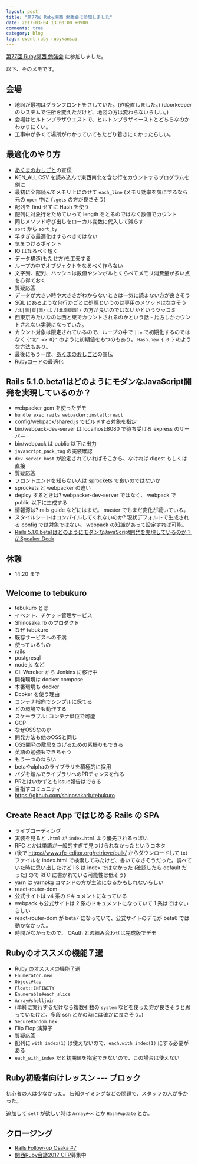 ```yaml
---
layout: post
title: "第77回 Ruby関西 勉強会に参加しました"
date: 2017-03-04 13:00:00 +0900
comments: true
category: blog
tags: event ruby rubykansai
---
```

[第77回 Ruby関西 勉強会](https://rubykansai.doorkeeper.jp/events/58025 "第77回 Ruby関西 勉強会")
に参加しました。

<!--more-->

以下、そのメモです。

## 会場

- 地図が最初はグランフロントをさしていた。(昨晩直しました。) (doorkeeper のシステムで住所を変えただけど、地図の方は変わらないらしい。)
- 会場はヒルトンプラザウエストで、ヒルトンプラザイーストとどちらなのかわかりにくい。
- 工事中が多くて場所がわかっていてもたどり着きにくかったらしい。

## 最適化のやり方

- [あくまのおしごと](http://oke-ya.com/devil.html)の宣伝
- KEN_ALL.CSV を読み込んで東西南北を含む行をカウントするプログラムを例に
- 最初に全部読んでメモリ上にのせて `each_line` (メモリ効率を気にするなら元の `open` 中に `f.gets` の方が良さそう)
- 配列を find せずに Hash を使う
- 配列に対象行をためていって length をとるのではなく数値でカウント
- 同じメソッド呼び出しをローカル変数に代入して減らす
- `sort` から `sort_by`
- 早すぎる最適化はするべきではない
- 気をつけるポイント
- IO はなるべく短く
- データ構造(もたせ方)を工夫する
- ループの中でオブジェクトをなるべく作らない
- 文字列、配列、ハッシュは数値やシンボルとくらべてメモリ消費量が多い点を心得ておく
- 質疑応答
- データが大きい時や大きさがわからないときは一気に読まない方が良さそう
- SQL にあるような何行かごとに処理というのは専用のメソッドはなさそう
- `/北|南|東|西/` は `/[北南東西]/` の方が良いのではないかというツッコミ
- 西東京みたいなのは西と東でカウントされるのかという話 - 片方しかカウントされない実装になっていた。
- カウント対象は限定されているので、ループの中で `||=` で初期化するのではなく `{"北" => 0}'` のように初期値をもつのもあり。 `Hash.new { 0 }` のような方法もあり。
- 最後にもう一度、[あくまのおしごと](http://oke-ya.com/devil.html)の宣伝
- [Rubyコードの最適化](https://www.slideshare.net/yalab/ruby-72795596)

## Rails 5.1.0.beta1はどのようにモダンなJavaScript開発を実現しているのか？

- webpacker gem を使ったデモ
- `bundle exec rails webpacker:install:react`
- config/webpack/shared.js でビルドする対象を指定
- bin/webpack-dev-server は localhost:8080 で待ち受ける express のサーバー
- bin/webpack は public 以下に出力
- `javascript_pack_tag` の実装確認
- `dev_server_host` が設定されていればそこから、なければ digest もしくは直接
- 質疑応答
- フロントエンドを知らない人は sprockets で良いのではないか
- sprockets と webpacker の違い
- deploy するときは? webpacker-dev-server ではなく、 webpack で public 以下に生成する
- 情報源は? rails guide などにはまだ。 master でもまだ変化が続いている。
- スタイルシートはコンパイルしてくれないのか? 現状デフォルトで生成される config では対象ではない。 webpack の知識があって設定すれば可能。
- [Rails 5.1.0.beta1はどのようにモダンなJavaScript開発を実現しているのか？ // Speaker Deck](https://speakerdeck.com/chimame/rails-5-dot-1-0-dot-beta1hadofalseyounimodannajavascriptkai-fa-woshi-xian-siteirufalseka)

## 休憩

- 14:20 まで

## Welcome to tebukuro

- tebukuro とは
- イベント、チケット管理サービス
- Shinosaka.rb のプロダクト
- なぜ tebukuro
- 既存サービスへの不満
- 使っているもの
- rails
- postgresql
- node.js など
- CI: Wercker から Jenkins に移行中
- 開発環境は docker compose
- 本番環境も docker
- Dcoker を使う理由
- コンテナ指向でシンプルに保てる
- どの環境でも動作する
- スケーラブル: コンテナ単位で可能
- GCP
- なぜOSSなのか
- 開発方法も他のOSSと同じ
- OSS開発の敷居をさげるための素振りもできる
- 英語の勉強もできちゃう
- もう一つのねらい
- betaやalphaのライブラリを積極的に採用
- バグを踏んでライブラリへのPRチャンスを作る
- PRとはいかずともissue報告はできる
- 目指すコミュニティ
- <https://github.com/shinosakarb/tebukuro>

## Create React App ではじめる Rails の SPA

- ライブコーディング
- 実装を見ると `.html` が `index.html` より優先されるっぽい
- RFC とかは単語が一般的すぎて見つけられなかったというコネタ
- (後で <https://www.rfc-editor.org/retrieve/bulk/> からダウンロードして txt ファイルを index.html で検索してみたけど、書いてなさそうだった。調べていた時に思い出したけど IIS は index ではなかった (確認したら default だった) ので RFC に書かれている可能性は低そう)
- yarn は yarnpkg コマンドの方が主流になるかもしれないらしい
- react-router-dom
- 公式サイトは v4 系のドキュメントになっている
- webpack も公式サイトは 2 系のドキュメントになっていて 1 系はではないらしい
- react-router-dom が beta7 になっていて、公式サイトのデモが beta6 では動かなかった。
- 時間がなかったので、 OAuth との組み合わせは完成版でデモ

## Rubyのオススメの機能７選

- [Ruby のオススメの機能７選](http://qiita.com/cuzic/items/a265f140fdff289d5c07)
- `Enumerator.new`
- `Object#tap`
- `Float::INFINITY`
- `Enumerable#each_slice`
- `Array#shelljoin`
- (単純に実行するだけなら複数引数の `system` などを使った方が良さそうと思っていたけど、多段 ssh とかの時には確かに良さそう。)
- `SecureRandom.hex`
- Flip Flop 演算子
- 質疑応答
- 配列に `with_index(1)` は使えないので、`each.with_index(1)` にする必要がある
- `each_with_index` だと初期値を指定できないので、この場合は使えない

## Ruby初級者向けレッスン --- ブロック

初心者の人は少なかった。
告知タイミングなどの問題で、スタッフの人が多かった。

追加して `self` が欲しい時は `Array#<<` とか `Hash#update` とか。

## クロージング

- [Rails Follow-up Osaka #7](https://rails-follow-up-osaka.doorkeeper.jp/events/58097)
- [関西Ruby会議2017 CFP](https://rubykansai.doorkeeper.jp/events/57723)募集中
